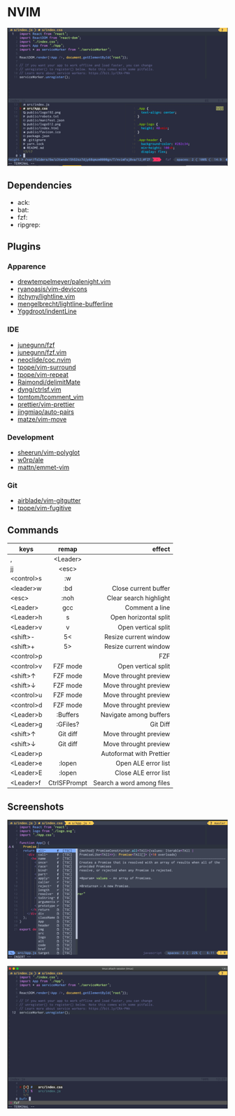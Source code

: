 # NVIM

![home](screenshots/home.png)

## Dependencies

- ack: 
- bat: 
- fzf: 
- ripgrep:

## Plugins

### Apparence 

- [ drewtempelmeyer/palenight.vim ](https://github.com/drewtempelmeyer/palenight.vim)
- [ ryanoasis/vim-devicons ](https://github.com/ryanoasis/vim-devicons)
- [ itchyny/lightline.vim ](https://github.com/itchyny/lightline.vim)
- [ mengelbrecht/lightline-bufferline ](https://github.com/mengelbrecht/lightline-bufferline)
- [ Yggdroot/indentLine ](https://github.com/Yggdroot/indentLine)

### IDE 

- [ junegunn/fzf ](https://github.com/junegunn/fzf)
- [ junegunn/fzf.vim ](https://github.com/junegunn/fzf.vim)
- [ neoclide/coc.nvim ](https://github.com/neoclide/coc.nvim)
- [ tpope/vim-surround ](https://github.com/tpope/vim-surround)
- [ tpope/vim-repeat ](https://github.com/tpope/vim-repeat)
- [ Raimondi/delimitMate ](https://github.com/Raimondi/delimitMate)
- [ dyng/ctrlsf.vim ](https://github.com/dyng/ctrlsf.vim)
- [ tomtom/tcomment_vim ](https://github.com/tomtom/tcomment_vim)
- [ prettier/vim-prettier ](https://github.com/prettier/vim-prettier)
- [ jingmiao/auto-pairs ](https://github.com/jiangmiao/auto-pairs)
- [ matze/vim-move ](https://github.com/matze/vim-move)

### Development

- [ sheerun/vim-polyglot ](https://github.com/sheerun/vim-polyglot)
- [ w0rp/ale ](https://github.com/w0rp/ale)
- [ mattn/emmet-vim ](https://github.com/mattn/emmet-vim)

### Git 

- [ airblade/vim-gitgutter ](https://github.com/mattn/emmet-vim)
- [ tpope/vim-fugitive ](https://github.com/mattn/emmet-vim)

## Commands
| keys          | remap         | effect                        |
|---------------|:-------------:|------------------------------:|
| ,             | \<Leader>     |                               |
| jj            | \<esc>        |                               |
| \<control>s   | :w            |                               |
| \<leader>w    | :bd           | Close current buffer          |
| \<esc>        | :noh          | Clear search highlight        |
| \<Leader>     | gcc           | Comment a line                |
| \<Leader>h    | <C-w>s        | Open horizontal split         |
| \<Leader>v    | <C-w>v        | Open vertical split           |
| \<shift>-     | <C-w>5<       | Resize current window         |
| \<shift>+     | <C-w>5>       | Resize current window         |
| \<control>p   |               | FZF                           |
| \<control>v   | FZF mode      | Open vertical split           |
| \<shift>↑     | FZF mode      | Move throught preview         |
| \<shift>↓     | FZF mode      | Move throught preview         |
| \<control>u   | FZF mode      | Move throught preview         |
| \<control>d   | FZF mode      | Move throught preview         |
| \<Leader>b    | :Buffers      | Navigate among buffers        |
| \<Leader>g    | :GFiles?      | Git Diff                      |
| \<shift>↑     | Git diff      | Move throught preview         |
| \<shift>↓     | Git diff      | Move throught preview         |
| \<Leader>p    |               | Autoformat with Prettier      |
| \<Leader>e    | :lopen        | Open ALE error list           |
| \<Leader>E    | :lopen        | Close ALE error list          |
| \<Leader>f    | CtrlSFPrompt  | Search a word among files     |

## Screenshots

![autocomplet](screenshots/autocomplete.png)

![buffers](screenshots/buffers.png)

